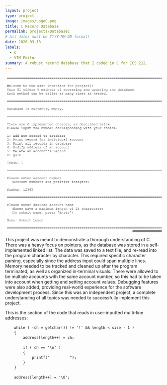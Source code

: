 ```yaml
---
layout: project
type: project
image: images/LogoC.png
title: C Record Database
permalink: projects/DatabaseC
# All dates must be YYYY-MM-DD format!
date: 2020-03-13
labels:
  - C
  - VIM Editor
summary: A robust record database that I coded in C for ICS 212.
---
```


<img class="ui medium right floated rounded image" src="../images/Project1UI.png">

This project was meant to demonstrate a thorough understanding of C.  There was a heavy focus on pointers, as the database was stored in a self-implemented linked list.  The data was saved to a text file, and re-read into the program character by character.  This required specific character parsing, especially since the address input could span multiple lines.  Memory needed to be tracked and cleaned up after the program terminated, as well as organized in-terminal visuals.  There were allowed to be multiple accounts with the same account number, so this had to be taken into account when getting and setting account values.  Debugging features were also added, providing real-world experience for the software development process.  Since this was an independent project, a complete understanding of all topics was needed to successfully implement this project.

This is the section of the code that reads in user-inputted multi-line addresses:
```
    while ( (ch = getchar()) != '!' && length < size - 1 )
    {
        address[length++] = ch;

        if ( ch == '\n' )
        {
            printf("         ");
        }
    }

    address[length++] = '\0';
```
